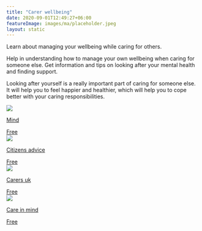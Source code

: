```yaml
---
title: "Carer wellbeing"
date: 2020-09-01T12:49:27+06:00
featureImage: images/ma/placeholder.jpeg
layout: static
---
```


Learn about managing your wellbeing while caring for others.

Help in understanding how to manage your own wellbeing when caring for someone else. Get information and tips on looking after your mental health and finding support.

Looking after yourself is a really important part of caring for someone else. It will help you to feel happier and healthier, which will help you to cope better with your caring responsibilities.

<a class="ma-link" href="https://www.mind.org.uk/information-support/helping-someone-else/carers-friends-family-coping-support/am-i-a-carer/"><div class="ma-card"><div class="ma-icon"><img src ="/images/icon-check.png"/></div><div class="ma-name"><p>Mind</p></div><div class="ma-paid-text"><span>Free</span></div></div></a><a class="ma-link" href="https://www.citizensadvice.org.uk/family/looking-after-people/carers-help-and-support/"><div class="ma-card"><div class="ma-icon"><img src ="/images/icon-check.png"/></div><div class="ma-name"><p>Citizens advice</p></div><div class="ma-paid-text"><span>Free</span></div></div></a><a class="ma-link" href="https://www.carersuk.org/about-us/our-support-for-carers/"><div class="ma-card"><div class="ma-icon"><img src ="/images/icon-check.png"/></div><div class="ma-name"><p>Carers uk</p></div><div class="ma-paid-text"><span>Free</span></div></div></a><a class="ma-link" href="https://careinmind.com.au/blog/7-self-care-strategies-for-carers/"><div class="ma-card"><div class="ma-icon"><img src ="/images/icon-check.png"/></div><div class="ma-name"><p>Care in mind</p></div><div class="ma-paid-text"><span>Free</span></div></div></a>  

<br/><br/>






